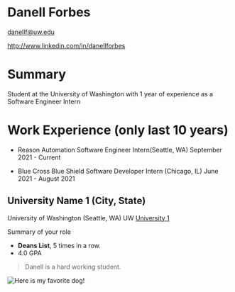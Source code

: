 # Danell Forbes

danellf@uw.edu

http://www.linkedin.com/in/danellforbes

# Summary

Student at the University of Washington with 1 year of experience as a Software Engineer Intern

# Work Experience (only last 10 years)

- Reason Automation Software Engineer Intern(Seattle, WA) September 2021 - Current

- Blue Cross Blue Shield Software Developer Intern (Chicago, IL) June 2021 - August 2021

## University Name 1 (City, State)

University of Washington (Seattle, WA)
UW [University 1](http://www.uw.edu)

Summary of your role

- **Deans List**, 5 times in a row.
- 4.0 GPA

> Danell is a hard working student.

![Here is my favorite dog!](/danellsaucy.github.io./Pembroke-Welsh-Corgi-standing-outdoors-in-the-fall.jpg "Corgi")

